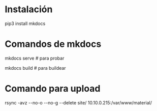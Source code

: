 # Instalación

pip3 install mkdocs


# Comandos de mkdocs

mkdocs serve # para probar

mkdocs build # para buildear


# Comando para upload

rsync  -avz --no-o --no-g --delete site/ 10.10.0.215:/var/www/material/


